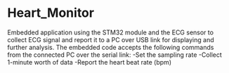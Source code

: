 # Heart_Monitor
Embedded application using the STM32 module and the ECG sensor to collect ECG signal and report it to a PC over USB link for displaying and further analysis. The embedded code accepts the following commands from the connected PC over the serial link:
-Set the sampling rate
-Collect 1-minute worth of data
-Report the heart beat rate (bpm)

